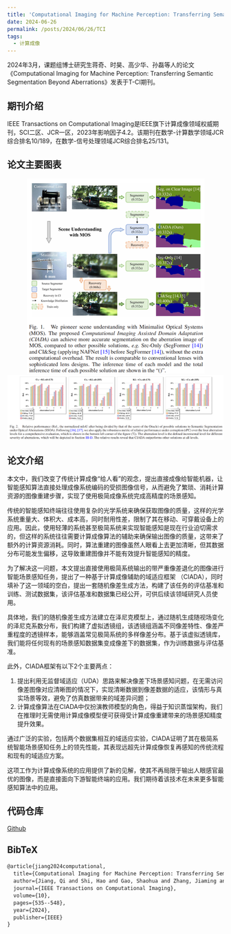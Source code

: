 ```yaml
---
title: 'Computational Imaging for Machine Perception: Transferring Semantic Segmentation Beyond Aberrations'
date: 2024-06-26
permalink: /posts/2024/06/26/TCI
tags:
  - 计算成像
---
```


2024年3月，课题组博士研究生蒋奇、时昊、高少华、孙磊等人的论文《Computational Imaging for Machine Perception: Transferring Semantic Segmentation Beyond Aberrations》发表于T-CI期刊。

## 期刊介绍

IEEE Transactions on Computational Imaging是IEEE旗下计算成像领域权威期刊，SCI二区、JCR一区，2023年影响因子4.2。该期刊在数学-计算数学领域JCR综合排名10/189，在数学-信号处理领域JCR综合排名25/131。

## 论文主要图表
<div style="text-align:center">
<img src="/images/research/2024-06-26-TCI/图片1.png" alt="Portfolio" style="max-width: 100%">
</div>
<div style="text-align:center">
<img src="/images/research/2024-06-26-TCI/图片2.png" alt="Portfolio" style="max-width: 100%">
</div>

## 论文介绍

本文中，我们改变了传统计算成像“给人看”的观念，提出直接成像给智能机器，让智能感知算法直接处理成像系统编码的受损图像信号，从而避免了繁琐、消耗计算资源的图像重建步骤，实现了使用极简成像系统完成高精度的场景感知。

传统的智能感知终端往往使用复杂的光学系统来确保获取图像的质量，这样的光学系统重量大、体积大、成本高，同时耐用性差，限制了其在移动、可穿戴设备上的应用。因此，使用轻薄的系统甚至极简系统来实现智能感知是现在行业迫切需求的，但这样的系统往往需要计算成像算法的辅助来确保输出图像的质量，这带来了额外的计算资源消耗。同时，算法重建的图像虽然人眼看上去更加清晰，但其数据分布可能发生偏移，这导致重建图像并不能有效提升智能感知的精度。

为了解决这一问题，本文提出直接使用极简系统输出的带严重像差退化的图像进行智能场景感知任务，提出了一种基于计算成像辅助的域适应框架 （CIADA），同时填补了这一领域的空白，提出一套随机像差生成方法，构建了该任务的评估基准和训练、测试数据集，该评估基准和数据集已经公开，可供后续该领域研究人员使用。

具体地，我们的随机像差生成方法建立在泽尼克模型上，通过随机生成随视场变化的泽尼克系数分布，我们构建了虚拟透镜组，该透镜组涵盖不同像差特性、像差严重程度的透镜样本，能够涵盖常见极简系统的多样像差分布。基于该虚拟透镜库，我们能将任何现有的场景感知数据集变成像差下的数据集，作为训练数据与评估基准。

此外，CIADA框架有以下2个主要两点：
<ol>
<li>提出利用无监督域适应（UDA）思路来解决像差下场景感知问题，在无需访问像差图像对应清晰图的情况下，实现清晰数据到像差数据的适应，该情形与真实场景等效，避免了仿真数据带来的域差异问题；
</li>
<li>计算成像算法在CIADA中仅扮演教师模型的角色，得益于知识蒸馏架构，我们在推理时无需使用计算成像模型便可获得受计算成像重建带来的场景感知精度提升效果。
</li>
</ol>

通过广泛的实验，包括两个数据集相互的域适应实验，CIADA证明了其在极简系统智能场景感知任务上的领先性能，其表现远超先计算成像恢复再感知的传统流程和现有的域适应方案。

这项工作为计算成像系统的应用提供了新的见解，使其不再局限于输出人眼感官最优的图像，而是直接面向下游智能终端的应用。我们期待着该技术在未来更多智能感知算法中的应用。

## 代码仓库
<a href="https://github.com/zju-jiangqi/CIADA" target="_blank">Github<br></a>


## BibTeX
```tex
@article{jiang2024computational,
  title={Computational Imaging for Machine Perception: Transferring Semantic Segmentation Beyond Aberrations},
  author={Jiang, Qi and Shi, Hao and Gao, Shaohua and Zhang, Jiaming and Yang, Kailun and Sun, Lei and Ni, Huajian and Wang, Kaiwei},
  journal={IEEE Transactions on Computational Imaging},
  volume={10},
  pages={535--548},
  year={2024},
  publisher={IEEE}
}
```

